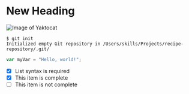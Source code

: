 # New Heading
![Image of Yaktocat](https://octodex.github.com/images/yaktocat.png)
```
$ git init
Initialized empty Git repository in /Users/skills/Projects/recipe-repository/.git/
```
``` javascript
var myVar = "Hello, world!";
```
- [x] List syntax is required
- [x] This item is complete
- [ ] This item is not complete
